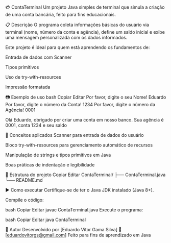 💳 ContaTerminal
Um projeto Java simples de terminal que simula a criação de uma conta bancária, feito para fins educacionais.

📋 Descrição
O programa coleta informações básicas do usuário via terminal (nome, número da conta e agência), define um saldo inicial e exibe uma mensagem personalizada com os dados informados.

Este projeto é ideal para quem está aprendendo os fundamentos de:

Entrada de dados com Scanner

Tipos primitivos

Uso de try-with-resources

Impressão formatada

📷 Exemplo de uso
bash
Copiar
Editar
Por favor, digite o seu Nome!
Eduardo
Por favor, digite o número da Conta!
1234
Por favor, digite o número da Agência!
0001

Olá Eduardo, obrigado por criar uma conta em nosso banco. Sua agência é 0001, conta 1234 e seu saldo 

🧠 Conceitos aplicados
Scanner para entrada de dados do usuário

Bloco try-with-resources para gerenciamento automático de recursos

Manipulação de strings e tipos primitivos em Java

Boas práticas de indentação e legibilidade

📁 Estrutura do projeto
Copiar
Editar
ContaTerminal/
├── ContaTerminal.java
└── README.md

▶️ Como executar
Certifique-se de ter o Java JDK instalado (Java 8+).

Compile o código:

bash
Copiar
Editar
javac ContaTerminal.java
Execute o programa:

bash
Copiar
Editar
java ContaTerminal

📌 Autor
Desenvolvido por [Eduardo Vitor Gama Silva]
📧 [eduardovitorgs@gmail.com]
Feito para fins de aprendizado em Java
